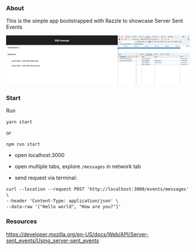 ### About
This is the simple app bootstrapped with Razzle to showcase Server Sent Events

![App](docs/app.png "App")


### Start
Run 
```
yarn start
```
or
```
npm run start
```

- open localhost:3000

- open multiple tabs, explore `/messages` in network tab 

- send request via terminal:
```
curl --location --request POST 'http://localhost:3000/events/messages' \
--header 'Content-Type: application/json' \
--data-raw '["Hello world", "How are you?"]'
```

### Resources

https://developer.mozilla.org/en-US/docs/Web/API/Server-sent_events/Using_server-sent_events
